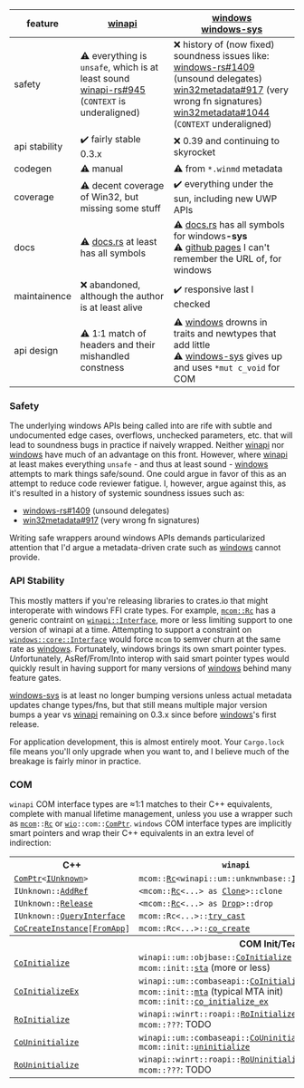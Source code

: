 | feature       | [winapi]                                                           | [windows]<br>[windows-sys] |
| ------------- | ------------------------------------------------------------------ | ------- |
| safety        | ⚠️ everything is `unsafe`, which is at least sound<br>[winapi-rs#945](https://github.com/retep998/winapi-rs/issues/945) (`CONTEXT` is underaligned) | ❌ history of (now fixed) soundness issues like:<br>[windows-rs#1409](https://github.com/microsoft/windows-rs/issues/1409) (unsound delegates)<br>[win32metadata#917](https://github.com/microsoft/win32metadata/issues/917) (very wrong fn signatures)<br>[win32metadata#1044](https://github.com/microsoft/win32metadata/issues/1044) (`CONTEXT` underaligned)
| api stability | ✔️ fairly stable 0.3.x                                            | ❌ 0.39 and continuing to skyrocket
| codegen       | ⚠️ manual                                                         | ⚠️ from `*.winmd` metadata |
| coverage      | ⚠️ decent coverage of Win32, but missing some stuff               | ✔️ everything under the sun, including new UWP APIs
| docs          | ⚠️ [docs.rs](https://docs.rs/winapi/) at least has all symbols    | ⚠️ [docs.rs](https://docs.rs/windows-sys/) has all symbols for windows<strong>-sys</strong><br>⚠️ [github pages](https://microsoft.github.io/windows-docs-rs/doc/windows/) I can't remember the URL of, for windows
| maintainence  | ❌ abandoned, although the author is at least alive               | ✔️ responsive last I checked |
| api design    | ⚠️ 1:1 match of headers and their mishandled constness            | ⚠️ [windows] drowns in traits and newtypes that add little<br>⚠️ [windows-sys] gives up and uses `*mut c_void` for COM

[winapi]:      https://docs.rs/winapi/
[windows]:     https://microsoft.github.io/windows-docs-rs/doc/windows/
[windows-sys]: https://docs.rs/windows-sys/

### Safety

The underlying windows APIs being called into are rife with subtle and undocumented edge cases, overflows, unchecked parameters, etc. that will lead to soundness bugs in practice if naively wrapped.  Neither [winapi] nor [windows] have much of an advantage on this front.  However, where [winapi] at least makes everything `unsafe` - and thus at least sound - [windows] attempts to mark things safe/sound.  One could argue in favor of this as an attempt to reduce code reviewer fatigue.  I, however, argue against this, as it's resulted in a history of systemic soundness issues such as:

* [windows-rs#1409](https://github.com/microsoft/windows-rs/issues/1409) (unsound delegates)
* [win32metadata#917](https://github.com/microsoft/win32metadata/issues/917) (very wrong fn signatures)

Writing safe wrappers around windows APIs demands particularized attention that I'd argue a metadata-driven crate such as [windows] cannot provide.

### API Stability

This mostly matters if you're releasing libraries to crates.io that might interoperate with windows FFI crate types.
For example, [`mcom::Rc`](https://docs.rs/mcom/latest/mcom/struct.Rc.html) has a generic contraint on [`winapi::Interface`](https://docs.rs/winapi/0.3/winapi/trait.Interface.html), more or less limiting support to one version of winapi at a time.
Attempting to support a constraint on [`windows::core::Interface`](https://microsoft.github.io/windows-docs-rs/doc/windows/core/trait.Interface.html) would force `mcom` to semver churn at the same rate as [windows].  Fortunately, windows brings its own smart pointer types.  *Un*fortunately, AsRef/From/Into interop with said smart pointer types would quickly result in having support for many versions of [windows] behind many feature gates.

[windows-sys] is at least no longer bumping versions unless actual metadata updates change types/fns, but that still means multiple major version bumps a year vs [winapi] remaining on 0.3.x since before [windows]'s first release.

For application development, this is almost entirely moot.  Your `Cargo.lock` file means you'll only upgrade when you want to, and I believe much of the breakage is fairly minor in practice.

### COM

`winapi` COM interface types are ≈1:1 matches to their C++ equivalents, complete with manual lifetime management, unless you use a wrapper such as <code>[mcom](https://docs.rs/mcom/)::[Rc](https://docs.rs/mcom/latest/mcom/struct.Rc.html)</code> or <code>[wio](https://docs.rs/wio/latest/x86_64-pc-windows-msvc/wio/index.html)::com::[ComPtr](https://docs.rs/wio/latest/x86_64-pc-windows-msvc/wio/com/struct.ComPtr.html)</code>.  `windows` COM interface types are implicitly smart pointers and wrap their C++ equivalents in an extra level of indirection:

<table>
    <tr>
        <th>C++</th>
        <th><code>winapi</code></th>
        <th><code>windows</code></th>
    </tr>
    <tr>
        <td><code><a href="[ComPtr](https://learn.microsoft.com/en-us/cpp/cppcx/wrl/comptr-class)">ComPtr</a>&lt;<a href="https://learn.microsoft.com/en-us/windows/win32/api/unknwn/nn-unknwn-iunknown">IUnknown</a>&gt;</code></td>
        <td><code>mcom::<a href="https://docs.rs/mcom/latest/mcom/struct.Rc.html">Rc</a>&lt;winapi::um::unknwnbase::<a href="https://docs.rs/winapi/latest/winapi/um/unknwnbase/struct.IUnknown.html">IUnknown</a>&gt;</code></td>
        <td><code>windows::core::<a href="https://microsoft.github.io/windows-docs-rs/doc/windows/core/struct.IUnknown.html">IUnknown</a></code></td>
    </tr>
    <tr>
        <td><code>IUnknown::<a href="https://learn.microsoft.com/en-us/windows/win32/api/unknwn/nf-unknwn-iunknown-addref">AddRef</a></code></td>
        <td><code>&lt;mcom::<a href="https://docs.rs/mcom/latest/mcom/struct.Rc.html">Rc</a>&lt;...&gt; as <a href="https://doc.rust-lang.org/std/clone/trait.Clone.html">Clone</a>&gt;::clone</code></td>
        <td><code>&lt;IWhatever as <a href="https://doc.rust-lang.org/std/clone/trait.Clone.html">Clone</a>&gt;::clone</code></td>
    </tr>
    <tr>
        <td><code>IUnknown::<a href="https://learn.microsoft.com/en-us/windows/win32/api/unknwn/nf-unknwn-iunknown-release">Release</a></code></td>
        <td><code>&lt;mcom::<a href="https://docs.rs/mcom/latest/mcom/struct.Rc.html">Rc</a>&lt;...&gt; as <a href="https://doc.rust-lang.org/std/ops/trait.Drop.html">Drop</a>&gt;::drop</code></td>
        <td><code>&lt;IWhatever as <a href="https://doc.rust-lang.org/std/ops/trait.Drop.html">Drop</a>&gt;::drop</code></td>
    </tr>
    <tr>
        <td><code>IUnknown::<a href="https://learn.microsoft.com/en-us/windows/win32/api/unknwn/nf-unknwn-iunknown-queryinterface(q)">QueryInterface</a></code></td>
        <td><code>mcom::Rc&lt;...&gt;::<a href="https://docs.rs/mcom/latest/mcom/struct.Rc.html#method.try_cast">try_cast</a></code></td>
        <td><code>&lt;... as windows::core::<a href="https://microsoft.github.io/windows-docs-rs/doc/windows/Win32/Media/Audio/XAudio2/struct.IXAudio2.html#impl-ComInterface-for-IXAudio2">ComInterface</a>&gt;::<a href="https://microsoft.github.io/windows-docs-rs/doc/windows/Win32/Media/Audio/XAudio2/struct.IXAudio2.html#method.cast">cast</a></td>
    </tr>
    <tr>
        <td><code><a href="https://learn.microsoft.com/en-us/windows/win32/api/combaseapi/nf-combaseapi-cocreateinstance">CoCreateInstance</a>[<a href="https://docs.microsoft.com/en-us/windows/win32/api/combaseapi/nf-combaseapi-cocreateinstancefromapp">FromApp</a>]</code></td>
        <td><code>mcom::Rc&lt;...&gt;::<a href="https://docs.rs/mcom/latest/mcom/struct.Rc.html#method.co_create">co_create</a></code></td>
        <td><code>windows::Win32::System::Com::<a href="https://microsoft.github.io/windows-docs-rs/doc/windows/Win32/System/Com/fn.CoCreateInstance.html">CoCreateInstance</a></code></td>
    </tr>
    <tr><th colspan="3">COM Init/Teardown</th></tr>
    <tr>
        <td><code><a href="https://learn.microsoft.com/en-us/windows/win32/api/objbase/nf-objbase-coinitialize">CoInitialize</a></code></td>
        <td>
            <code>winapi::um::objbase::<a href="https://docs.rs/winapi/latest/winapi/um/objbase/fn.CoInitialize.html">CoInitialize</a></code><br>
            <code>mcom::init::<a href="https://docs.rs/mcom/latest/mcom/init/fn.sta.html">sta</a></code> (more or less)<br>
        </td>
        <td><code>windows::Win32::System::Com::<a href="https://microsoft.github.io/windows-docs-rs/doc/windows/Win32/System/Com/fn.CoInitialize.html">CoInitialize</a></code></td>
    </tr>
    <tr>
        <td><code><a href="https://learn.microsoft.com/en-us/windows/win32/api/combaseapi/nf-combaseapi-coinitializeex">CoInitializeEx</a></code></td>
        <td>
            <code>winapi::um::combaseapi::<a href="https://docs.rs/winapi/latest/winapi/um/combaseapi/fn.CoInitializeEx.html">CoInitializeEx</a></code><br>
            <code>mcom::init::<a href="https://docs.rs/mcom/latest/mcom/init/fn.mta.html">mta</a></code> (typical MTA init)<br>
            <code>mcom::init::<a href="https://docs.rs/mcom/latest/mcom/init/fn.co_initialize_ex.html">co_initialize_ex</a></code><br>
        </td>
        <td><code>windows::Win32::System::Com::<a href="https://microsoft.github.io/windows-docs-rs/doc/windows/Win32/System/Com/fn.CoInitializeEx.html">CoInitializeEx</a></code></td>
    </tr>
    <tr>
        <td><code><a href="https://learn.microsoft.com/en-us/windows/win32/api/roapi/nf-roapi-roinitialize">RoInitialize</a></code></td>
        <td>
            <code>winapi::winrt::roapi::<a href="https://docs.rs/winapi/latest/winapi/winrt/roapi/fn.RoInitialize.html">RoInitialize</a></code><br>
            <code>mcom::???</code>: TODO<br>
        </td>
        <td><code>windows::Win32::System::WinRT::<a href="https://microsoft.github.io/windows-docs-rs/doc/windows/Win32/System/WinRT/fn.RoInitialize.html">RoInitialize</a></code></td>
    </tr>
    <tr>
        <td><code><a href="https://learn.microsoft.com/en-us/windows/win32/api/combaseapi/nf-combaseapi-couninitialize">CoUninitialize</a></code></td>
        <td>
            <code>winapi::um::combaseapi::<a href="https://docs.rs/winapi/latest/winapi/um/combaseapi/fn.CoUninitialize.html">CoUninitialize</a></code><br>
            <code>mcom::init::<a href="https://docs.rs/mcom/latest/mcom/init/fn.uninitialize.html">uninitialize</a></code><br>
        </td>
        <td><code>windows::Win32::System::Com::<a href="https://microsoft.github.io/windows-docs-rs/doc/windows/Win32/System/Com/fn.CoUninitialize.html">CoUninitialize</a></code></td>
    </tr>
    <tr>
        <td><code><a href="https://learn.microsoft.com/en-us/windows/win32/api/roapi/nf-roapi-rouninitialize">RoUninitialize</a></code></td>
        <td>
            <code>winapi::winrt::roapi::<a href="https://docs.rs/winapi/latest/winapi/winrt/roapi/fn.RoUninitialize.html">RoUninitialize</a></code><br>
            <code>mcom::???</code>: TODO<br>
        </td>
        <td><code>windows::Win32::System::WinRT::<a href="https://microsoft.github.io/windows-docs-rs/doc/windows/Win32/System/WinRT/fn.RoUninitialize.html">RoUninitialize</a></code></td>
    </tr>
</table>
